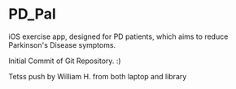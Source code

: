 # PD_Pal

iOS exercise app, designed for PD patients, which aims to reduce Parkinson's Disease symptoms.

Initial Commit of Git Repository.
:)

Tetss push by William H. from both laptop and library
